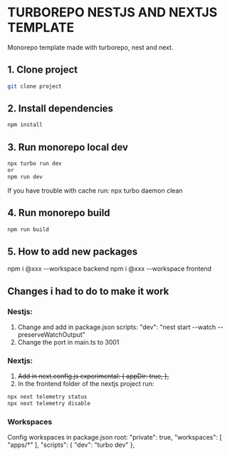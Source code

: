 # TURBOREPO NESTJS AND NEXTJS TEMPLATE
Monorepo template made with turborepo, nest and next.

## 1. Clone project

```bash
git clone project
```

## 2. Install dependencies

```bash
npm install
```

## 3. Run monorepo local dev

```bash
npx turbo run dev
or
npm run dev
```
If you have trouble with cache run:
npx turbo daemon clean

## 4. Run monorepo build

```bash
npm run build
```
## 5. How to add new packages
npm i @xxx --workspace backend
npm i @xxx --workspace frontend

## Changes i had to do to make it work
### Nestjs:
1. Change and add in package.json scripts: "dev": "nest start --watch --preserveWatchOutput"
2. Change the port in main.ts to 3001

### Nextjs:
1. ~~Add in next.config.js experimental: { appDir: true, },~~  
2. In the frontend folder of the nextjs project run:
```bash
npx next telemetry status
npx next telemetry disable
```
###  Workspaces
Config workspaces in package.json root:
  "private": true,
  "workspaces": [
    "apps/*"
  ],
  "scripts": {
    "dev": "turbo dev"
  },

